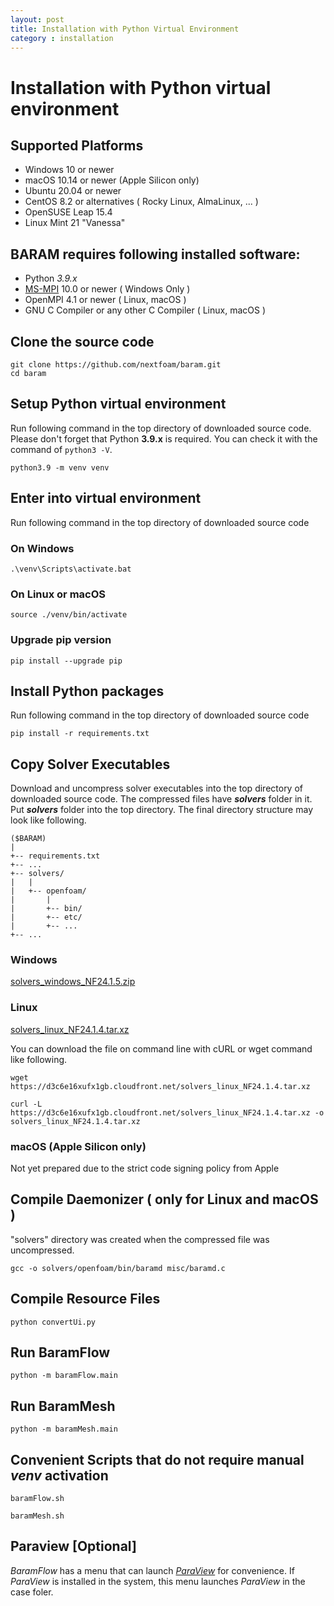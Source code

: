 ```yaml
---
layout: post
title: Installation with Python Virtual Environment
category : installation
---
```

# Installation with Python virtual environment

## Supported Platforms
* Windows 10 or newer
* macOS 10.14 or newer (Apple Silicon only)
* Ubuntu 20.04 or newer
* CentOS 8.2 or alternatives ( Rocky Linux, AlmaLinux, ... )
* OpenSUSE Leap 15.4
* Linux Mint 21 "Vanessa"

## BARAM requires following installed software:

* Python *3.9.x*
* [MS-MPI](https://docs.microsoft.com/en-us/message-passing-interface/microsoft-mpi) 10.0 or newer ( Windows Only )
* OpenMPI 4.1 or newer ( Linux, macOS )
* GNU C Compiler or any other C Compiler ( Linux, macOS )


## Clone the source code
```commandline
git clone https://github.com/nextfoam/baram.git
cd baram
```

## Setup Python virtual environment

Run following command in the top directory of downloaded source code.
Please don't forget that Python **3.9.x** is required.
You can check it with the command of `python3 -V`.

```commandline
python3.9 -m venv venv
```

## Enter into virtual environment
Run following command in the top directory of downloaded source code

### On Windows
```commandline
.\venv\Scripts\activate.bat
```

### On Linux or macOS
```commandline
source ./venv/bin/activate
```

### Upgrade pip version
```commandline
pip install --upgrade pip
```

## Install Python packages
Run following command in the top directory of downloaded source code
```commandline
pip install -r requirements.txt
```

## Copy Solver Executables
Download and uncompress solver executables into the top directory of downloaded source code.
The compressed files have _**solvers**_ folder in it.
Put _**solvers**_ folder into the top directory.
The final directory structure may look like following.
```
($BARAM)
|
+-- requirements.txt
+-- ...
+-- solvers/
|   |
|   +-- openfoam/
|       |
|       +-- bin/
|       +-- etc/
|       +-- ...
+-- ...
```

### Windows
[solvers_windows_NF24.1.5.zip](https://d3c6e16xufx1gb.cloudfront.net/solvers_windows_NF24.1.5.zip)


### Linux
[solvers_linux_NF24.1.4.tar.xz](https://d3c6e16xufx1gb.cloudfront.net/solvers_linux_NF24.1.4.tar.xz)

You can download the file on command line with cURL or wget command like following.

```commandline
wget https://d3c6e16xufx1gb.cloudfront.net/solvers_linux_NF24.1.4.tar.xz
```

```commandline
curl -L https://d3c6e16xufx1gb.cloudfront.net/solvers_linux_NF24.1.4.tar.xz -o solvers_linux_NF24.1.4.tar.xz
```

### macOS (Apple Silicon only)
Not yet prepared due to the strict code signing policy from Apple


## Compile Daemonizer ( only for Linux and macOS )
"solvers" directory was created when the compressed file was uncompressed.
```commandline
gcc -o solvers/openfoam/bin/baramd misc/baramd.c
```

## Compile Resource Files
```commandline
python convertUi.py
```

## Run BaramFlow
```commandline
python -m baramFlow.main
```

## Run BaramMesh
```commandline
python -m baramMesh.main
```

## Convenient Scripts that do not require manual *venv* activation

```commandline
baramFlow.sh
```
```commandline
baramMesh.sh
```

## Paraview [Optional]

*BaramFlow* has a menu that can launch [*ParaView*](https://www.paraview.org/) for convenience.
If *ParaView* is installed in the system, this menu launches *ParaView* in the case foler.

